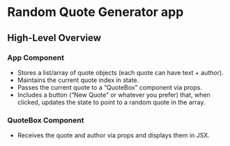 # Random Quote Generator app

## High-Level Overview

### App Component
- Stores a list/array of quote objects (each quote can have text + author).
- Maintains the current quote index in state.
- Passes the current quote to a “QuoteBox” component via props.
- Includes a button (“New Quote” or whatever you prefer) that, when clicked, updates the state to point to a random quote in the array.

### QuoteBox Component
- Receives the quote and author via props and displays them in JSX.
